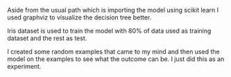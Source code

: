 Aside from the usual path which is importing the model using scikit learn I used graphviz to visualize the decision tree better.

Iris dataset is used to train the model with 80% of data used as training dataset and the rest as test.

I created some random examples that came to my mind and then used the model on the examples to see what the outcome can be. I just did this as an experiment.
